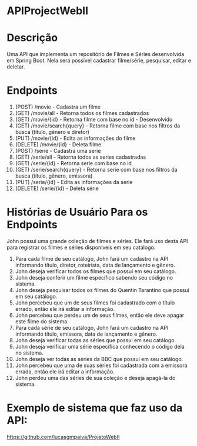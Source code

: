 # APIProjectWebII

# Descrição

Uma API que implementa um repositório de Filmes e Séries desenvolvida em Spring Boot. Nela será possível cadastrar filme/série, pesquisar, editar e deletar.

# Endpoints

1. (POST) /movie - Cadastra um filme
2. (GET) /movie/all - Retorna todos os filmes cadastrados
3. (GET) /movie/{id} - Retorna filme com base no id - Desenvolvido
4. (GET) /movie/search{query} - Retorna filme com base nos filtros da busca (título, gênero e diretor)
5. (PUT) /movie/{id} - Edita as informações do filme
6. (DELETE) /movie/{id} - Deleta filme
7. (POST) /serie - Cadastra uma serie 
8. (GET) /serie/all - Retorna todos as series cadastradas
9. (GET) /serie/{id} - Retorna serie com base no id
10. (GET) /serie/search{query} - Retorna serie com base nos filtros da busca (título, gênero, emissora)
11. (PUT) /serie/{id} - Edita as informações da serie
12. (DELETE) /serie/{id} - Deleta série

# Histórias de Usuário Para os Endpoints

John possui uma grande coleção de filmes e séries. Ele fará uso desta API para registrar os filmes e séries disponíveis em seu catálogo.

1. Para cada filme de seu catálogo, John fará um cadastro na API informando título, diretor, roteirista, data de lançamento e gênero.
2. John deseja verificar todos os filmes que possui em seu catálogo.
3. John deseja conferir um filme específico sabendo seu código no sistema.
4. John deseja pesquisar todos os filmes do Quentin Tarantino que possui em seu catálogo.
5. John percebeu que um de seus filmes foi cadastrado com o título errado, então ele irá editar a informação.
6. John percebeu que perdeu um de seus filmes, então ele deve apagar este filme do sistema.
7. Para cada série de seu catálogo, John fará um cadastro na API informando título, emissora, data de lançamento e gênero.
8. John deseja verificar todas as séries que possui em seu catálogo.
9. John deseja verificar uma série específica conhecendo o código dela no sistema.
10. John deseja ver todas as séries da BBC que possui em seu catálogo.
11. John percebeu que uma de suas séries foi cadastrada com a emissora errada, então ele irá editar a informação.
12. John perdeu uma das séries de sua coleção e deseja apagá-la do sistema.

# Exemplo de sistema que faz uso da API:
https://github.com/lucasgmpaiva/ProjetoWebII
